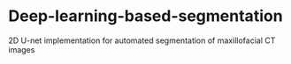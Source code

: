 # Deep-learning-based-segmentation
2D U-net implementation for automated segmentation of maxillofacial CT images 
